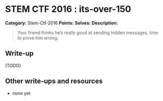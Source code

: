 # STEM CTF 2016 : its-over-150

**Category:** Stem-Ctf-2016
**Points:** 
**Solves:** 
**Description:**

> Your friend thinks he’s really good at sending hidden messages, time to prove him wrong.

## Write-up

(TODO)

## Other write-ups and resources

* none yet
